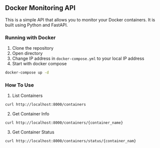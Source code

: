 ## Docker Monitoring API

This is a simple API that allows you to monitor your Docker containers. It is built using Python and FastAPI.

### Running with Docker

1. Clone the repository
2. Open directory
3. Change IP address in `docker-compose.yml` to your local IP address
4. Start with docker compose
```bash
docker-compose up -d
```

### How To Use

1. List Containers
```bash
curl http://localhost:8000/containers
```

2. Get Container Info
```bash
curl http://localhost:8000/containers/{container_name}
```

3. Get Container Status
```bash
curl http://localhost:8000/containers/status/{container_nam}
```
